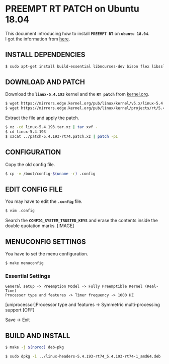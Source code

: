 # PREEMPT RT PATCH on Ubuntu 18.04
This document introducing how to install **`PREEMPT RT`** on **`ubuntu 18.04`**.  
I got the information from [here](https://chenna.me/blog/2020/02/23/how-to-setup-preempt-rt-on-ubuntu-18-04/).

## INSTALL DEPENDENCIES
```bash
$ sudo apt-get install build-essential libncurses-dev bison flex libssl-dev libelf-dev git
```

## DOWNLOAD AND PATCH
Download the **`linux-5.4.193`** kernel and the **`RT patch`** from [kernel.org](https://kernel.org).
```bash
$ wget https://mirrors.edge.kernel.org/pub/linux/kernel/v5.x/linux-5.4.193.tar.xz
$ wget https://mirrors.edge.kernel.org/pub/linux/kernel/projects/rt/5.4/patch-5.4.193-rt74.patch.xz
```

Extract the file and apply the patch.
```bash    
$ xz -cd linux-5.4.193.tar.xz | tar xvf -
$ cd linux-5.4.193
$ xzcat ../patch-5.4.193-rt74.patch.xz | patch -p1
```
    
## CONFIGURATION
Copy the old config file.
```bash
$ cp -v /boot/config-$(uname -r) .config
```
    
## EDIT CONFIG FILE
You may have to edit the **`.config`** file.
```bash
$ vim .config
```
Search the **`CONFIG_SYSTEM_TRUSTED_KEYS`** and erase the contents inside the double quotation marks.
[IMAGE]

## MENUCONFIG SETTINGS
You have to set the menu configuration.
```bash
$ make menuconfig
```

### Essential Settings
```
General setup -> Preemption Model -> Fully Preemptible Kernel (Real-Time)
Processor type and features -> Timer frequency -> 1000 HZ
```

[uniprocessor]Processor type and features -> Symmetric multi-processing support [OFF]

Save -> Exit
    
## BUILD AND INSTALL
```bash
$ make -j $(nproc) deb-pkg
```

```bash
$ sudo dpkg -i ../linux-headers-5.4.193-rt74_5.4.193-rt74-1_amd64.deb ../linux-image-5.4.193-rt74_5.4.193-rt74-1_amd64.deb ../linux-libc-dev_5.4.193-rt74-1_amd64.deb
```

